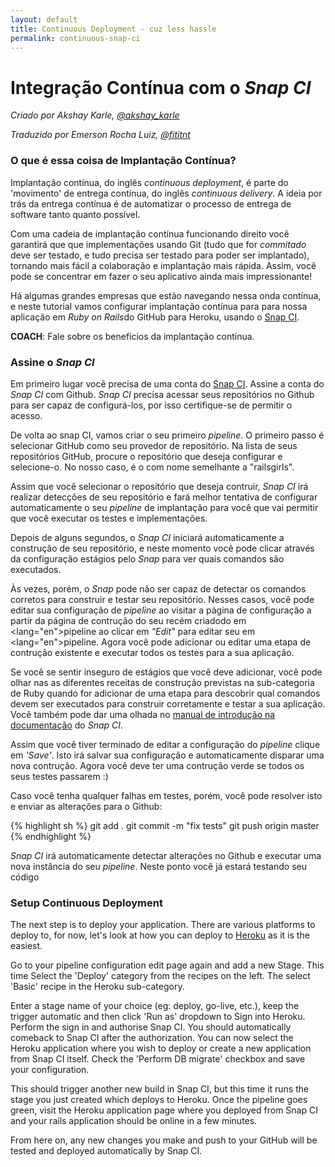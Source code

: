 ```yaml
---
layout: default
title: Continuous Deployment - cuz less hassle
permalink: continuous-snap-ci
---
```


# Integração Contínua com o <em lang="en">Snap CI</em>

*Criado por Akshay Karle, [@akshay_karle](https://twitter.com/akshay_karle)*

*Traduzido por Emerson Rocha Luiz, [@fititnt](https://github.com/fititnt)*

<!--
  N.T.: Existe diferença entre, conforme "Continuous Integration",
        "Continuous Delivery" e "Continuous Deployment" http://stackoverflow.com/questions/28608015/continuous-integration-vs-continuous-delivery-vs-continuous-deployment
        Creio que tende a ser interessante essa tradução ser revisada
        por pessoa que trabalhe focada na área, para ter certeza de que
        é tecnicamente precisa. (@fititnt, 2016-10-08 23:01)
  N.T.: Vou assumir, com ajuda da tradução da documentação oficial da AWS
        de https://aws.amazon.com/devops/continuous-delivery/?nc1=h_ls e
        https://aws.amazon.com/pt/devops/continuous-delivery/ que:
            Continuous Integration = Integração Contínua
            Continuous Delivery = Entrega Contínua
            Continuous Deployment = Implantação Contínua
        Se estas afirmações estiverem erradas, o texto deverá ser revisto
        (@fititnt, 2016-10-08 23:13)
  N.T.: Vou usar o neologismo "commitado" por "committed", tal qual usaria
        "commit" em inglês" (@fititnt, 2016-10-08 23:23)
  N.T.: Todos os termos que deveriam ser lidos em inglês, recomendo adição
        do atributo lang="en", conforme especificação de como lidar com
        internacionalização de documentos HTML. Recomendo a leitura em
        http://i18n-html-tech-lang.pt.webiwg.org/ (@fititnt, 2016-10-08 23:36)
-->

### O que é essa coisa de Implantação Contínua?

Implantação contínua, do inglês <em lang="en">continuous deployment</em>, é parte do 'movimento' de entrega contínua, do inglês <em lang="en">continuous delivery</em>. A ideia por trás da entrega contínua é de automatizar o processo de entrega de software tanto quanto possível.

Com uma cadeia de implantação contínua funcionando direito você garantirá que que implementações usando Git (tudo que for <em>commitado</em> deve ser testado, e tudo precisa ser testado para poder ser implantado), tornando mais fácil a colaboração e implantação mais rápida. Assim, você pode se concentrar em fazer o seu aplicativo ainda mais impressionante!

Há algumas grandes empresas que estão navegando nessa onda contínua, e neste tutorial vamos configurar implantação contínua para para nossa aplicação em <em lang="en">Ruby on Rails</em>do GitHub para Heroku, usando o <a href="https://snap-ci.com" lang="en">Snap CI</a>.

__COACH__: Fale sobre os benefícios da implantação contínua.

### Assine o <em land="en">Snap CI</em>

Em primeiro lugar você precisa de uma conta do <a href="https://snap-ci.com" lang="en">Snap CI</a>. Assine a conta do <em land="en">Snap CI</em> com Github. <em land="en">Snap CI</em> precisa acessar seus repositórios no Github para ser capaz de configurá-los, por isso certifique-se de permitir o acesso.

De volta ao snap CI, vamos criar o seu primeiro <em lang="en">pipeline</em>. O primeiro passo é selecionar GitHub como seu provedor de repositório. Na lista de seus repositórios GitHub, procure o repositório que deseja configurar e selecione-o. No nosso caso, é o com nome semelhante a "railsgirls".

Assim que você selecionar o repositório que deseja contruir, <em land="en">Snap CI</em> irá realizar detecções de seu repositório e fará melhor tentativa de configurar automaticamente o seu <em lang="en">pipeline</em> de implantação para você que vai permitir que você executar os testes e implementações.

Depois de alguns segundos, o <em land="en">Snap CI</em> iniciará automaticamente a construção de seu repositório, e neste momento você pode clicar através da configuração estágios pelo <em land="en">Snap</em> para ver quais comandos são executados.

Às vezes, porém, o <em land="en">Snap</em> pode não ser capaz de detectar os comandos corretos para construir e testar seu repositório. Nesses casos, você pode editar sua configuração de <em lang="en">pipeline</em> ao visitar a página de configuração a partir da página de contrução do seu recém criadodo em <lang="en">pipeline</em> ao clicar em <em lang="en">"Edit"</em> para editar seu em <lang="en">pipeline</em>. Agora você pode adicionar ou editar uma etapa de contrução existente e executar todos os testes para a sua aplicação.


Se você se sentir inseguro de estágios que você deve adicionar, você pode olhar nas as diferentes receitas de construção previstas na sub-categoria de Ruby quando for adicionar de uma etapa para descobrir qual comandos devem ser executados para construir corretamente e testar a sua aplicação. Você também pode dar uma olhada no [manual de introdução na documentação](https://docs.snap-ci.com/getting-started/) do <em land="en">Snap CI</em>.

Assim que você tiver terminado de editar a configuração do <em lang="en">pipeline</em> clique em <em lang="en">'Save'</em>. Isto irá salvar sua configuração e automaticamente disparar uma nova contrução. Agora você deve ter uma contrução verde se todos os seus testes passarem :)

Caso você tenha qualquer falhas em testes, porém, você pode resolver isto e enviar as alterações para o Github:

{% highlight sh %}
git add .
git commit -m "fix tests"
git push origin master
{% endhighlight %}

<em land="en">Snap CI</em> irá automaticamente detectar alterações no Github e executar uma nova instância do seu <em lang="en">pipeline</em>. Neste ponto você já estará testando seu código

### Setup Continuous Deployment

The next step is to deploy your application. There are various platforms to deploy to, for now, let's look at how you can deploy to [Heroku](https://www.heroku.com/) as it is the easiest.

Go to your pipeline configuration edit page again and add a new Stage. This time Select the 'Deploy' category from the recipes on the left. The select 'Basic' recipe in the Heroku sub-category.

Enter a stage name of your choice (eg: deploy, go-live, etc.), keep the trigger automatic and then click 'Run as' dropdown to Sign into Heroku. Perform the sign in and authorise Snap CI. You should automatically comeback to Snap CI after the authorization. You can now select the Heroku application where you wish to deploy or create a new application from Snap CI itself. Check the 'Perform DB migrate' checkbox and save your configuration.

This should trigger another new build in Snap CI, but this time it runs the stage you just created which deploys to Heroku. Once the pipeline goes green, visit the Heroku application page where you deployed from Snap CI and your rails application should be online in a few minutes.

From here on, any new changes you make and push to your GitHub will be tested and deployed automatically by Snap CI.
